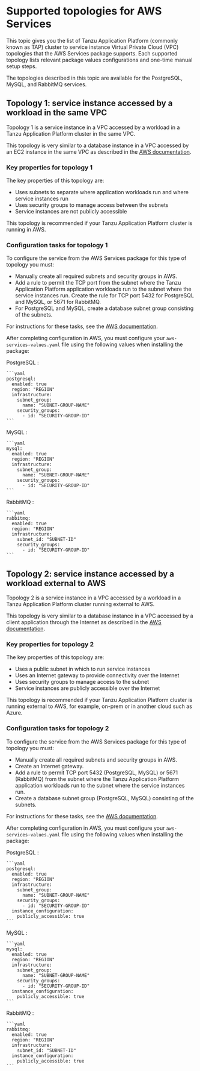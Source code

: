 # Supported topologies for AWS Services

This topic gives you the list of Tanzu Application Platform (commonly known as TAP) cluster to
service instance Virtual Private Cloud (VPC) topologies that the AWS Services package supports.
Each supported topology lists relevant package values configurations and one-time manual setup steps.

The topologies described in this topic are available for the PostgreSQL, MySQL, and RabbitMQ services.

## <a id="same-vpc"></a> Topology 1: service instance accessed by a workload in the same VPC

Topology 1 is a service instance in a VPC accessed by a workload in a Tanzu Application Platform
cluster in the same VPC.

This topology is very similar to a database instance in a VPC accessed by an EC2 instance in the same
VPC as described in the
[AWS documentation](https://docs.aws.amazon.com/AmazonRDS/latest/UserGuide/USER_VPC.Scenarios.html#USER_VPC.Scenario1).

### <a id="same-vpc-properties"></a> Key properties for topology 1

The key properties of this topology are:

- Uses subnets to separate where application workloads run and where service instances run
- Uses security groups to manage access between the subnets
- Service instances are not publicly accessible

<!-- Maybe add a diagram? -->

This topology is recommended if your Tanzu Application Platform cluster is running in AWS.

### <a id="same-vpc-config"></a> Configuration tasks for topology 1

To configure the service from the AWS Services package for this type of topology you must:

- Manually create all required subnets and security groups in AWS.
- Add a rule to permit the TCP port from the subnet where the Tanzu Application Platform application
  workloads run to the subnet where the service instances run.
  Create the rule for TCP port 5432 for PostgreSQL and MySQL, or 5671 for RabbitMQ.
- For PostgreSQL and MySQL, create a database subnet group consisting of the subnets.

For instructions for these tasks, see the
[AWS documentation](https://docs.aws.amazon.com/AmazonRDS/latest/UserGuide/USER_VPC.Scenarios.html#USER_VPC.Scenario1).

After completing configuration in AWS, you must configure your `aws-services-values.yaml` file using
the following values when installing the package:

PostgreSQL
:

    ```yaml
    postgresql:
      enabled: true
      region: "REGION"
      infrastructure:
        subnet_group:
          name: "SUBNET-GROUP-NAME"
        security_groups:
          - id: "SECURITY-GROUP-ID"
    ```

MySQL
:

    ```yaml
    mysql:
      enabled: true
      region: "REGION"
      infrastructure:
        subnet_group:
          name: "SUBNET-GROUP-NAME"
        security_groups:
          - id: "SECURITY-GROUP-ID"
    ```

RabbitMQ
:

    ```yaml
    rabbitmq:
      enabled: true
      region: "REGION"
      infrastructure:
        subnet_id: "SUBNET-ID"
        security_groups:
          - id: "SECURITY-GROUP-ID"
    ```

## <a id="external"></a> Topology 2: service instance accessed by a workload external to AWS

Topology 2 is a service instance in a VPC accessed by a workload in a Tanzu Application Platform
cluster running external to AWS.

This topology is very similar to a database instance in a VPC accessed by a client application through
the Internet as described in the [AWS documentation](https://docs.aws.amazon.com/AmazonRDS/latest/UserGuide/USER_VPC.Scenarios.html#USER_VPC.Scenario4).

### <a id="external-vpc-properties"></a> Key properties for topology 2

The key properties of this topology are:

- Uses a public subnet in which to run service instances
- Uses an Internet gateway to provide connectivity over the Internet
- Uses security groups to manage access to the subnet
- Service instances are publicly accessible over the Internet

<!-- Maybe add a diagram? -->

This topology is recommended if your Tanzu Application Platform cluster is running external to AWS,
for example, on-prem or in another cloud such as Azure.

### <a id="external-vpc-config"></a> Configuration tasks for topology 2

To configure the service from the AWS Services package for this type of topology you must:

- Manually create all required subnets and security groups in AWS.
- Create an Internet gateway.
- Add a rule to permit TCP port 5432 (PostgreSQL, MySQL) or 5671 (RabbitMQ) from the subnet where the Tanzu Application Platform application
workloads run to the subnet where the service instances run.
- Create a database subnet group (PostgreSQL, MySQL) consisting of the subnets.

For instructions for these tasks, see the
[AWS documentation](https://docs.aws.amazon.com/AmazonRDS/latest/UserGuide/USER_VPC.Scenarios.html#USER_VPC.Scenario4).

After completing configuration in AWS, you must configure your `aws-services-values.yaml` file using
the following values when installing the package:

PostgreSQL
:

    ```yaml
    postgresql:
      enabled: true
      region: "REGION"
      infrastructure:
        subnet_group:
          name: "SUBNET-GROUP-NAME"
        security_groups:
          - id: "SECURITY-GROUP-ID"
      instance_configuration:
        publicly_accessible: true
    ```

MySQL
:

    ```yaml
    mysql:
      enabled: true
      region: "REGION"
      infrastructure:
        subnet_group:
          name: "SUBNET-GROUP-NAME"
        security_groups:
          - id: "SECURITY-GROUP-ID"
      instance_configuration:
        publicly_accessible: true
    ```

RabbitMQ
:

    ```yaml
    rabbitmq:
      enabled: true
      region: "REGION"
      infrastructure:
        subnet_id: "SUBNET-ID"
      instance_configuration:
        publicly_accessible: true
    ```
